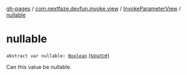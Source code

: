 [gh-pages](../../index.md) / [com.nextfaze.devfun.invoke.view](../index.md) / [InvokeParameterView](index.md) / [nullable](./nullable.md)

# nullable

`abstract var nullable: `[`Boolean`](https://kotlinlang.org/api/latest/jvm/stdlib/kotlin/-boolean/index.html) [(source)](https://github.com/NextFaze/dev-fun/tree/master/devfun/src/main/java/com/nextfaze/devfun/invoke/view/ParameterView.kt#L46)

Can this value be nullable.

